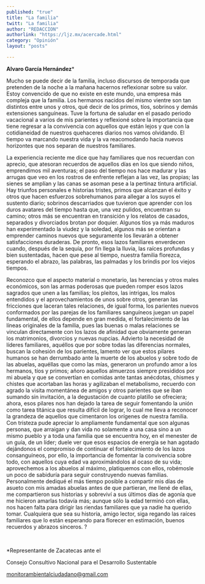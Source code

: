 ```yaml
---
published: "true"
title: "La familia"
twitt: "La familia"
author: "REDACCION"
authorlink: "https://ljz.mx/acercade.html"
category: "Opinión"
layout: "posts"

---
```


**Alvaro García Hernández***

Mucho se puede decir de la familia, incluso discursos de temporada que pretenden de la noche a la mañana hacernos reflexionar sobre su valor. Estoy convencido de que no existe en este mundo, una empresa más compleja que la familia. Los hermanos nacidos del mismo vientre son tan distintos entre unos y otros, qué decir de los primos, tíos, sobrinos y demás extensiones sanguíneas. Tuve la fortuna de saludar en el pasado periodo vacacional a varios de mis parientes y reflexioné sobre la importancia que tiene regresar a la convivencia con aquellos que están lejos y que con la cotidianeidad de nuestros quehaceres diarios nos vamos olvidando. El tiempo va marcando nuestra vida y la va reacomodando hacia nuevos horizontes que nos separan de nuestros familiares. 

La experiencia reciente me dice que hay familiares que nos recuerdan con aprecio, que atesoran recuerdos de aquellos días en los que siendo niños, emprendimos mil aventuras; el paso del tiempo nos hace madurar y las arrugas que veo en los rostros de enfrente reflejan a las vez, las propias; las sienes se amplían y las canas se asoman pese a la pertinaz tintura artificial. Hay triunfos personales e historias tristes, primos que alcanzan el éxito y otros que hacen esfuerzos sobrehumanos para allegar a los suyos el sustento diario; sobrinos descarriados que tuvieron que aprender con los duros avatares del tiempo hasta que, una vez pulidos, encuentran su camino; otros más se encuentran en transición y los relatos de casados, separados y divorciados brotan por doquier. Algunos tíos ya más maduros han experimentado la viudez y la soledad, algunos más se orientan a emprender caminos nuevos que seguramente los llevarán a obtener satisfacciones duraderas. De pronto, esos lazos familiares enverdecen cuando, después de la sequía, por fin llega la lluvia, las raíces profundas y bien sustentadas, hacen que pese al tiempo, nuestra familia florezca, esperando el abrazo, las palabras, las palmadas y los brindis por los viejos tiempos.

Reconozco que el aspecto material o monetario, las herencias y otros males económicos, son las armas poderosas que pueden romper esos lazos sagrados que unen a las familias; los pleitos, las intrigas, los malos entendidos y el aprovechamientos de unos sobre otros, generan las fricciones que laceran tales relaciones, de igual forma, los parientes nuevos conformados por las parejas de los familiares sanguíneos juegan un papel fundamental, de ellos depende en gran medida, el fortalecimiento de las líneas originales de la familia, pues las buenas o malas relaciones se vinculan directamente con los lazos de afinidad que obviamente generan los matrimonios, divorcios y nuevas nupcias. Advierto la necesidad de líderes familiares, aquéllos que por sobre todas las diferencias normales, buscan la cohesión de los parientes, lamento ver que estos pilares humanos se han derrumbado ante la muerte de los abuelos y sobre todo de las abuelas, aquéllas que como las mías, generaron un profundo amor a los hermanos, tíos y primos; añoro aquellos almuerzos siempre presididos por mi abuela y que se convertían en comidas ante tantas anécdotas, chismes y chistes que acortaban las horas y agilizaban el metabolismo, recuerdo con agrado la visita momentánea de amigos y otros parientes que se iban sumando sin invitación, a la degustación de cuanto platillo se ofreciera; ahora, esos pilares nos han dejado la tarea de seguir fomentando la unión como tarea titánica que resulta difícil de lograr, lo cual me lleva a reconocer la grandeza de aquellos que cimentaron los orígenes de nuestra familia. Con tristeza pude apreciar lo ampliamente fundamental que son algunas personas, que arraigan y dan vida no solamente a una casa sino a un mismo pueblo y a toda una familia que se encuentra hoy, en el menester de un guía, de un líder; duele ver que esos espacios de energía se han agotado dejándonos el compromiso de continuar el fortalecimiento de los lazos consanguíneos, por ello, la importancia de fomentar la convivencia sobre todo, con aquellos cuya edad va aproximándolos al ocaso de su vida; aprovechemos a los abuelos al máximo, platiquemos con ellos, robémosle un poco de sabiduría para seguir construyendo nuevas familias. Personalmente dediqué el más tiempo posible a compartir mis días de asueto con mis amadas abuelas antes de que partieran, me llené de ellas, me compartieron sus historias y sobreviví a sus últimos días de agonía que me hicieron amarlas todavía más; aunque sólo la edad terminó con ellas, nos hacen falta para dirigir las riendas familiares que ya nadie ha querido tomar. Cualquiera que sea su historia, amigo lector, siga regando las raíces familiares que lo están esperando para florecer en estimación, buenos recuerdos y abrazos sinceros. ?

 

*Representante de Zacatecas ante el

Consejo Consultivo Nacional para el Desarrollo Sustentable

monitorambientalciudadano@gmail.com
